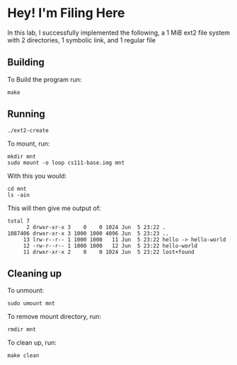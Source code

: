 # Hey! I'm Filing Here

In this lab, I successfully implemented the following, a 1 MiB ext2 file system with 2 directories, 1 symbolic link, and 1 regular file

## Building

To Build the program run:
```shell
make
```

## Running

```shell
./ext2-create 
```
To mount, run: 
```shell
mkdir mnt 
sudo mount -o loop cs111-base.img mnt
```
With this you would:
```shell
cd mnt
ls -ain
```
This will then give me output of:
```shell
total 7
      2 drwxr-xr-x 3    0    0 1024 Jun  5 23:22 .
1087406 drwxr-xr-x 3 1000 1000 4096 Jun  5 23:23 ..
     13 lrw-r--r-- 1 1000 1000   11 Jun  5 23:22 hello -> hello-world
     12 -rw-r--r-- 1 1000 1000   12 Jun  5 23:22 hello-world
     11 drwxr-xr-x 2    0    0 1024 Jun  5 23:22 lost+found
```

## Cleaning up
To unmount:
```shell
sudo umount mnt 
```
To remove mount directory, run: 
```shell
rmdir mnt 
```
To clean up, run: 
```shell
make clean
```


